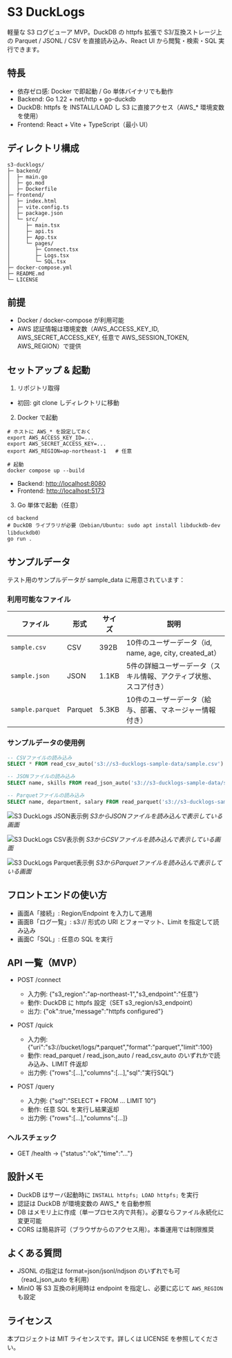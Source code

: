 # S3 DuckLogs

軽量な S3 ログビューア MVP。DuckDB の httpfs 拡張で S3/互換ストレージ上の Parquet / JSONL / CSV を直接読み込み、React UI から閲覧・検索・SQL 実行できます。

## 特長

- 依存ゼロ感: Docker で即起動 / Go 単体バイナリでも動作
- Backend: Go 1.22 + net/http + go-duckdb
- DuckDB: httpfs を INSTALL/LOAD し S3 に直接アクセス（AWS_* 環境変数を使用）
- Frontend: React + Vite + TypeScript（最小 UI）

## ディレクトリ構成

```
s3-ducklogs/
├─ backend/
│  ├─ main.go
│  ├─ go.mod
│  ├─ Dockerfile
├─ frontend/
│  ├─ index.html
│  ├─ vite.config.ts
│  ├─ package.json
│  └─ src/
│     ├─ main.tsx
│     ├─ api.ts
│     ├─ App.tsx
│     └─ pages/
│        ├─ Connect.tsx
│        ├─ Logs.tsx
│        └─ SQL.tsx
├─ docker-compose.yml
├─ README.md
└─ LICENSE
```

## 前提

- Docker / docker-compose が利用可能
- AWS 認証情報は環境変数（AWS_ACCESS_KEY_ID, AWS_SECRET_ACCESS_KEY, 任意で AWS_SESSION_TOKEN, AWS_REGION）で提供

## セットアップ & 起動

1) リポジトリ取得

- 初回: git clone しディレクトリに移動

2) Docker で起動

```
# ホストに AWS_* を設定しておく
export AWS_ACCESS_KEY_ID=...
export AWS_SECRET_ACCESS_KEY=...
export AWS_REGION=ap-northeast-1   # 任意

# 起動
docker compose up --build
```

- Backend: <http://localhost:8080>
- Frontend: <http://localhost:5173>

3) Go 単体で起動（任意）

```
cd backend
# DuckDB ライブラリが必要（Debian/Ubuntu: sudo apt install libduckdb-dev libduckdb0）
go run .
```

## サンプルデータ

テスト用のサンプルデータが sample_data に用意されています：

### 利用可能なファイル

| ファイル | 形式 | サイズ | 説明 |
|---------|------|--------|------|
| `sample.csv` | CSV | 392B | 10件のユーザーデータ（id, name, age, city, created_at） |
| `sample.json` | JSON | 1.1KB | 5件の詳細ユーザーデータ（スキル情報、アクティブ状態、スコア付き） |
| `sample.parquet` | Parquet | 5.3KB | 10件のユーザーデータ（給与、部署、マネージャー情報付き） |

### サンプルデータの使用例

```sql
-- CSVファイルの読み込み
SELECT * FROM read_csv_auto('s3://s3-ducklogs-sample-data/sample.csv') LIMIT 5;

-- JSONファイルの読み込み
SELECT name, skills FROM read_json_auto('s3://s3-ducklogs-sample-data/sample.json') WHERE active = true;

-- Parquetファイルの読み込み
SELECT name, department, salary FROM read_parquet('s3://s3-ducklogs-sample-data/sample.parquet') WHERE is_manager = true;
```

![S3 DuckLogs JSON表示例](public/image_json.png)
*S3からJSONファイルを読み込んで表示している画面*

![S3 DuckLogs CSV表示例](public/image_csv.png)
*S3からCSVファイルを読み込んで表示している画面*

![S3 DuckLogs Parquet表示例](public/image_parquet.png)
*S3からParquetファイルを読み込んで表示している画面*

## フロントエンドの使い方

- 画面A「接続」: Region/Endpoint を入力して適用
- 画面B「ログ一覧」: s3:// 形式の URI とフォーマット、Limit を指定して読み込み
- 画面C「SQL」: 任意の SQL を実行

## API 一覧（MVP）

- POST /connect
  - 入力例: {"s3_region":"ap-northeast-1","s3_endpoint":"任意"}
  - 動作: DuckDB に httpfs 設定（SET s3_region/s3_endpoint）
  - 出力: {"ok":true,"message":"httpfs configured"}

- POST /quick
  - 入力例: {"uri":"s3://bucket/logs/*.parquet","format":"parquet","limit":100}
  - 動作: read_parquet / read_json_auto / read_csv_auto のいずれかで読み込み、LIMIT 件返却
  - 出力例: {"rows":[...],"columns":[...],"sql":"実行SQL"}

- POST /query
  - 入力例: {"sql":"SELECT * FROM ... LIMIT 10"}
  - 動作: 任意 SQL を実行し結果返却
  - 出力例: {"rows":[...],"columns":[...]}

### ヘルスチェック

- GET /health -> {"status":"ok","time":"..."}

## 設計メモ

- DuckDB はサーバ起動時に `INSTALL httpfs; LOAD httpfs;` を実行
- 認証は DuckDB が環境変数の AWS_* を自動参照
- DB はメモリ上に作成（単一プロセス内で共有）。必要ならファイル永続化に変更可能
- CORS は簡易許可（ブラウザからのアクセス用）。本番運用では制限推奨

## よくある質問

- JSONL の指定は format=json/jsonl/ndjson のいずれでも可（read_json_auto を利用）
- MinIO 等 S3 互換の利用時は endpoint を指定し、必要に応じて `AWS_REGION` も設定

## ライセンス

本プロジェクトは MIT ライセンスです。詳しくは LICENSE を参照してください。
